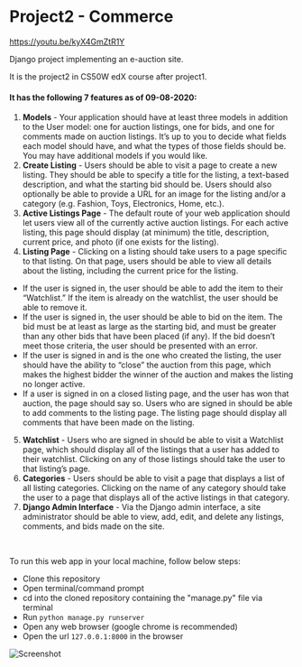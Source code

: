 # Project2 - Commerce
https://youtu.be/kyX4GmZtR1Y

Django project implementing an e-auction site.

It is the project2 in CS50W edX course after project1.

#### It has the following 7 features as of 09-08-2020:
1. **Models** - Your application should have at least three models in addition to the User model: one for auction listings, one for bids, and one for comments made on auction listings. It’s up to you to decide what fields each model should have, and what the types of those fields should be. You may have additional models if you would like.
2. **Create Listing** - Users should be able to visit a page to create a new listing. They should be able to specify a title for the listing, a text-based description, and what the starting bid should be. Users should also optionally be able to provide a URL for an image for the listing and/or a category (e.g. Fashion, Toys, Electronics, Home, etc.).
3. **Active Listings Page** - The default route of your web application should let users view all of the currently active auction listings. For each active listing, this page should display (at minimum) the title, description, current price, and photo (if one exists for the listing).
4. **Listing Page** - Clicking on a listing should take users to a page specific to that listing. On that page, users should be able to view all details about the listing, including the current price for the listing.
- If the user is signed in, the user should be able to add the item to their “Watchlist.” If the item is already on the watchlist, the user should be able to remove it.
- If the user is signed in, the user should be able to bid on the item. The bid must be at least as large as the starting bid, and must be greater than any other bids that have been placed (if any). If the bid doesn’t meet those criteria, the user should be presented with an error.
- If the user is signed in and is the one who created the listing, the user should have the ability to “close” the auction from this page, which makes the highest bidder the winner of the auction and makes the listing no longer active.
- If a user is signed in on a closed listing page, and the user has won that auction, the page should say so.
Users who are signed in should be able to add comments to the listing page. The listing page should display all comments that have been made on the listing.
5. **Watchlist** - Users who are signed in should be able to visit a Watchlist page, which should display all of the listings that a user has added to their watchlist. Clicking on any of those listings should take the user to that listing’s page.
6. **Categories** - Users should be able to visit a page that displays a list of all listing categories. Clicking on the name of any category should take the user to a page that displays all of the active listings in that category.
7. **Django Admin Interface** - Via the Django admin interface, a site administrator should be able to view, add, edit, and delete any listings, comments, and bids made on the site.
<br>

To run this web app in your local machine, follow below steps:
- Clone this repository
- Open terminal/command prompt
- cd into the cloned repository containing the "manage.py" file via terminal
- Run ```python manage.py runserver```
- Open any web browser (google chrome is recommended)
- Open the url ```127.0.0.1:8000``` in the browser

![Screenshot](https://github.com/jatin-47/project2-commerce/blob/master/Screenshot%20(141).png)
